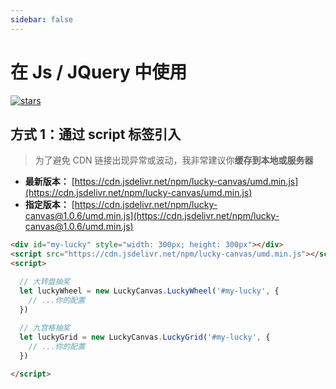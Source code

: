 ```yaml
---
sidebar: false
---
```


<h1>
  在 Js / JQuery 中使用
</h1>

<p>
  <a href="https://github.com/LuckDraw/lucky-canvas" target="_black">
    <img src="https://img.shields.io/github/stars/luckdraw/lucky-canvas?color=%23ffca28&label=lucky-canvas%20%7C%20stars&logo=github&style=flat-square" alt="stars" />
  </a>
</p>

## 方式 1：通过 script 标签引入

> 为了避免 CDN 链接出现异常或波动，我非常建议你**缓存到本地或服务器**

- **最新版本：** [https://cdn.jsdelivr.net/npm/lucky-canvas/umd.min.js](https://cdn.jsdelivr.net/npm/lucky-canvas/umd.min.js)
- **指定版本：** [https://cdn.jsdelivr.net/npm/lucky-canvas@1.0.6/umd.min.js](https://cdn.jsdelivr.net/npm/lucky-canvas@1.0.6/umd.min.js)


```html
<div id="my-lucky" style="width: 300px; height: 300px"></div>
<script src="https://cdn.jsdelivr.net/npm/lucky-canvas/umd.min.js"></script>
<script>

  // 大转盘抽奖
  let luckyWheel = new LuckyCanvas.LuckyWheel('#my-lucky', {
    // ...你的配置
  })
  
  // 九宫格抽奖
  let luckyGrid = new LuckyCanvas.LuckyGrid('#my-lucky', {
    // ...你的配置
  })

</script>
```
